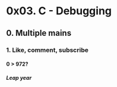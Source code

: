 # 0x03. C - Debugging
## 0. Multiple mains
### 1. Like, comment, subscribe
#### 0 > 972?
##### Leap year
